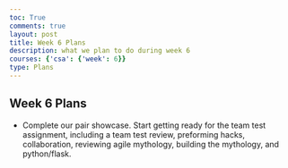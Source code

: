 ```yaml
---
toc: True
comments: true
layout: post
title: Week 6 Plans
description: what we plan to do during week 6
courses: {'csa': {'week': 6}}
type: Plans
---
```


## Week 6 Plans
- Complete our pair showcase. Start getting ready for the team test assignment, including a team test review, preforming hacks, collaboration, reviewing agile mythology, building the mythology, and python/flask. 